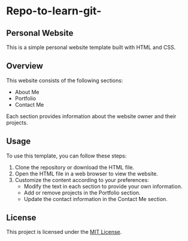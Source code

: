 # Repo-to-learn-git-
## Personal Website

This is a simple personal website template built with HTML and CSS.

## Overview

This website consists of the following sections:
- About Me
- Portfolio
- Contact Me

Each section provides information about the website owner and their projects.

## Usage

To use this template, you can follow these steps:
1. Clone the repository or download the HTML file.
2. Open the HTML file in a web browser to view the website.
3. Customize the content according to your preferences:
   - Modify the text in each section to provide your own information.
   - Add or remove projects in the Portfolio section.
   - Update the contact information in the Contact Me section.

## License

This project is licensed under the [MIT License](LICENSE).

